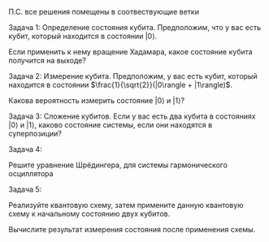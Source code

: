 П.С. все решения помещены в соотвествующие ветки

Задача 1: Определение состояния кубита. Предположим, что у вас есть кубит, который находится в состоянии $|0\rangle$. 

Если применить к нему вращение Хадамара, какое состояние кубита получится на выходе?

Задача 2: Измерение кубита. Предположим, у вас есть кубит, который находится в состоянии $\frac{1}{\sqrt{2}}(|0\rangle + |1\rangle)$. 

Какова вероятность измерить состояние $|0\rangle$ и $|1\rangle$?

Задача 3: Сложение кубитов. Если у вас есть два кубита в состояниях $|0\rangle$ и $|1\rangle$, каково состояние системы, если они находятся в суперпозиции?

Задача 4:

Решите уравнение Шрёдингера, для системы гармонического осциллятора

Задача 5:

Реализуйте квантовую схему, затем примените данную квантовую схему к начальному состоянию двух кубитов.

Вычислите результат измерения состояния после применения схемы.
